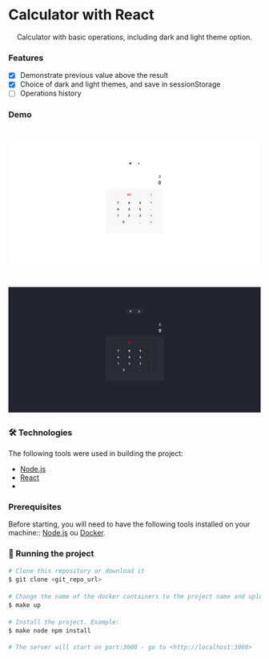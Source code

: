 # Calculator with React
<p align="center">Calculator with basic operations, including dark and light theme option.</p>

### Features

- [x] Demonstrate previous value above the result
- [x] Choice of dark and light themes, and save in sessionStorage
- [ ] Operations history

### Demo

<h1 align="center">
  <img alt="LightThemeExample" title="#LightThemeExample" src="./docs/images/light-theme-example.png" />
</h1>

<h1 align="center">
  <img alt="LightThemeExample" title="#LightThemeExample" src="./docs/images/dark-theme-example.png" />
</h1>

### 🛠 Technologies

The following tools were used in building the project:

- [Node.js](https://nodejs.org/en/)
- [React](https://pt-br.reactjs.org/)
- 
### Prerequisites

Before starting, you will need to have the following tools installed on your machine::
[Node.js](https://nodejs.org/en/) ou [Docker](https://www.docker.com/).

### 🎲 Running the project

```bash
# Clone this repository or download it
$ git clone <git_repo_url>

# Change the name of the docker containers to the project name and upload the containers
$ make up

# Install the project. Example:
$ make node npm install

# The server will start on port:3000 - go to <http://localhost:3000>